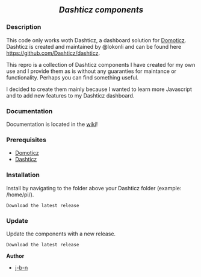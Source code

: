 <h2 align="center">
  <i>Dashticz components</i>
</h2>

### Description
This code only works woth Dashticz, a dashboard solution for [Domoticz](https://github.com/domoticz/domoticz). Dashticz is created and maintained by @lokonli and can be found here https://github.com/Dashticz/dashticz.

This repro is a collection of Dashticz components I have created for my own use and I provide them as is without any guaranties for maintance or functionality. Perhaps you can find something useful.

I decided to create them mainly because I wanted to learn more Javascript and to add new features to my Dashticz dashboard.

### Documentation
Documentation is located in the [wiki](https://github.com/j-b-n/dashticz-components/wiki)! 


### Prerequisites
- [Domoticz](https://github.com/domoticz/domoticz)
- [Dashticz](https://dashticz.readthedocs.io/en/master/)

### Installation
Install by navigating to the folder above your Dashticz folder (example: /home/pi/).
````
Download the latest release
````

### Update
Update the components with a new release. 
````
Download the latest release
````

**Author**

* [j-b-n](https://github.com/j-b-n)
